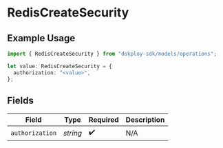 # RedisCreateSecurity

## Example Usage

```typescript
import { RedisCreateSecurity } from "dokploy-sdk/models/operations";

let value: RedisCreateSecurity = {
  authorization: "<value>",
};
```

## Fields

| Field              | Type               | Required           | Description        |
| ------------------ | ------------------ | ------------------ | ------------------ |
| `authorization`    | *string*           | :heavy_check_mark: | N/A                |